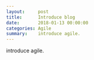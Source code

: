 ```yaml
---
layout:     post
title:      Introduce blog
date:       2018-01-13 00:00:00
categories: Agile
summary:    introduce agile.
---
```


introduce agile.